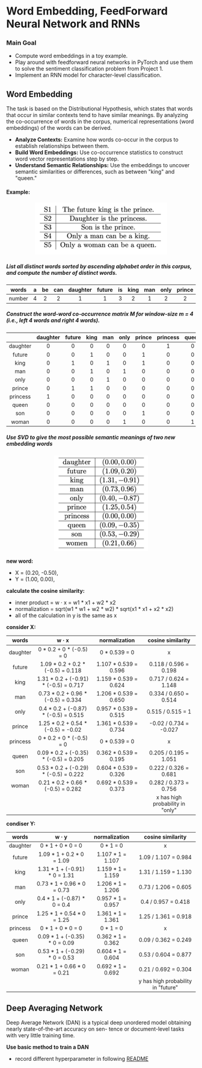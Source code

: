 # Word Embedding, FeedForward Neural Network and RNNs

### Main Goal

* Compute word embeddings in a toy example.
* Play around with feedforward neural networks in PyTorch and use them to solve the sentiment classification problem
  from Project 1.
* Implement an RNN model for character-level classification.

## Word Embedding

The task is based on the Distributional Hypothesis, which states that words that occur in similar contexts tend to have
similar meanings.
By analyzing the co-occurrence of words in the corpus, numerical representations (word embeddings) of the words can be
derived.

* **Analyze Contexts:** Examine how words co-occur in the corpus to establish relationships between them.
* **Build Word Embeddings:** Use co-occurrence statistics to construct word vector representations step by step.
* **Understand Semantic Relationships:** Use the embeddings to uncover semantic similarities or differences, such as
  between "king" and "queen."

#### Example:

<p align="center">
  <img src="example_sentences.png" alt="Example Sentences" width="350">
</p>

##### List all distinct words sorted by ascending alphabet order in this corpus, and compute the number of distinct words.

| words  | a | be | can | daughter | future | is | king | man | only | prince | princess | queen | son | the | woman |
|:------:|:-:|:--:|:---:|:--------:|:------:|:--:|:----:|:---:|:----:|:------:|:--------:|:-----:|:---:|:---:|:-----:|
| number | 4 | 2  |  2  |    1     |   1    | 3  |  2   |  1  |  2   |   2    |    1     |   1   |  1  |  3  |   1   |

##### Construct the word-word co-occurrence matrix M for window-size m = 4 (i.e., left 4 words and right 4 words).

|          | daughter | future | king | man | only | prince | princess | queen | son | woman |
|:--------:|:--------:|:------:|:----:|:---:|:----:|:------:|:--------:|:-----:|:---:|:-----:|
| daughter |    0     |   0    |  0   |  0  |  0   |   0    |    1     |   0   |  0  |   0   |
|  future  |    0     |   0    |  1   |  0  |  0   |   1    |    0     |   0   |  0  |   0   |
|   king   |    0     |   1    |  0   |  1  |  0   |   1    |    0     |   0   |  0  |   0   |
|   man    |    0     |   0    |  1   |  0  |  1   |   0    |    0     |   0   |  0  |   0   |
|   only   |    0     |   0    |  0   |  1  |  0   |   0    |    0     |   0   |  0  |   1   |
|  prince  |    0     |   1    |  1   |  0  |  0   |   0    |    0     |   0   |  1  |   0   |
| princess |    1     |   0    |  0   |  0  |  0   |   0    |    0     |   0   |  0  |   0   |
|  queen   |    0     |   0    |  0   |  0  |  0   |   0    |    0     |   0   |  0  |   1   |
|   son    |    0     |   0    |  0   |  0  |  0   |   1    |    0     |   0   |  0  |   0   |
|  woman   |    0     |   0    |  0   |  0  |  1   |   0    |    0     |   1   |  0  |   0   |

##### Use SVD to give the most possible semantic meanings of two new embedding words

<p align="center">
  <img src="example_SVD_result.png" alt="SVD_result" width="250">
</p>

**new word:**

- X = (0.20, -0.50),
- Y = (1.00, 0.00),

**calculate the cosine similarity:**

- inner product = w · x = w1 * x1 + w2 * x2
- normalization = sqrt(w1 * w1 + w2 * w2) * sqrt(x1 * x1 + x2 * x2)
- all of the calculation in y is the same as x

**consider X:**

|  words   |                 w · x                 |     normalization     |        cosine similarity         |
|:--------:|:-------------------------------------:|:---------------------:|:--------------------------------:|
| daughter |       0 * 0.2 + 0 * (-0.5) = 0        |     0 * 0.539 = 0     |                x                 |
|  future  |   1.09 * 0.2 + 0.2 * (-0.5) = 0.118   | 1.107 * 0.539 = 0.596 |      0.118 / 0.596 = 0.198       |
|   king   | 1.31 * 0.2 + (-0.91) * (-0.5) = 0.717 | 1.159 * 0.539 = 0.624 |      0.717 / 0.624 = 1.148       |
|   man    |  0.73 * 0.2 + 0.96 * (-0.5) = 0.334   | 1.206 * 0.539 = 0.650 |      0.334 / 0.650 = 0.514       |
|   only   | 0.4 * 0.2 + (-0.87) * (-0.5) = 0.515  | 0.957 * 0.539 = 0.515 |        0.515 / 0.515 = 1         |
|  prince  |  1.25 * 0.2 + 0.54 * (-0.5) = -0.02   | 1.361 * 0.539 = 0.734 |      -0.02 / 0.734 = -0.027      |
| princess |       0 * 0.2 + 0 * (-0.5) = 0        |     0 * 0.539 = 0     |                x                 |
|  queen   | 0.09 * 0.2 + (-0.35) * (-0.5) = 0.205 | 0.362 * 0.539 = 0.195 |      0.205 / 0.195 = 1.051       |
|   son    | 0.53 * 0.2 + (-0.29) * (-0.5) = 0.222 | 0.604 * 0.539 = 0.326 |      0.222 / 0.326 = 0.681       |
|  woman   |  0.21 * 0.2 + 0.66 * (-0.5) = 0.282   | 0.692 * 0.539 = 0.373 |      0.282 / 0.373 = 0.756       |
|          |                                       |                       | x has high probability in "only" |

**condiser Y:**

|  words   |             w · y             |   normalization   |         cosine similarity          |
|:--------:|:-----------------------------:|:-----------------:|:----------------------------------:|
| daughter |       0 * 1 + 0 * 0 = 0       |     0 * 1 = 0     |                 x                  |
|  future  |   1.09 * 1 + 0.2 * 0 = 1.09   | 1.107 * 1 = 1.107 |        1.09 / 1.107 = 0.984        |
|   king   | 1.31 * 1 + (-0.91) * 0 = 1.31 | 1.159 * 1 = 1.159 |        1.31 / 1.159 = 1.130        |
|   man    |  0.73 * 1 + 0.96 * 0 = 0.73   | 1.206 * 1 = 1.206 |        0.73 / 1.206 = 0.605        |
|   only   |  0.4 * 1 + (-0.87) * 0 = 0.4  | 0.957 * 1 = 0.957 |        0.4 / 0.957 = 0.418         |
|  prince  |  1.25 * 1 + 0.54 * 0 = 1.25   | 1.361 * 1 = 1.361 |        1.25 / 1.361 = 0.918        |
| princess |       0 * 1 + 0 * 0 = 0       |     0 * 1 = 0     |                 x                  |
|  queen   | 0.09 * 1 + (-0.35) * 0 = 0.09 | 0.362 * 1 = 0.362 |        0.09 / 0.362 = 0.249        |
|   son    | 0.53 * 1 + (-0.29) * 0 = 0.53 | 0.604 * 1 = 0.604 |        0.53 / 0.604 = 0.877        |
|  woman   |  0.21 * 1 + 0.66 * 0 = 0.21   | 0.692 * 1 = 0.692 |        0.21 / 0.692 = 0.304        |
|          |                               |                   | y has high probability in "future" |

## Deep Averaging Network

Deep Average Network (DAN) is a typical deep unordered model obtaining nearly state-of-the-art accuracy on sen- tence or
document-level tasks with very little training time.

**Use basic method to train a DAN**

* record different hyperparameter in following [README](Deep_Averaging_Network/README.md)